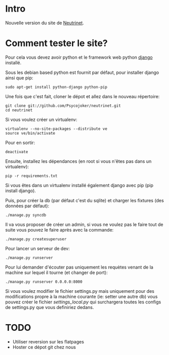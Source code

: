# Intro

Nouvelle version du site de [Neutrinet](http://neutrinet.be).

# Comment tester le site?

Pour cela vous devez avoir python et le framework web python [django](https://docs.djangoproject.com) installé.

Sous les debian based python est fournit par défaut, pour installer django ainsi que pip:

    sudo apt-get install python-django python-pip

Une fois que c'est fait, cloner le dépot et allez dans le nouveau répertoire:

    git clone git://github.com/Psycojoker/neutrinet.git
    cd neutrinet

Si vous voulez créer un virtualenv:

    virtualenv --no-site-packages --distribute ve
    source ve/bin/activate

Pour en sortir:

    deactivate

Ensuite, installez les dépendances (en root si vous n'êtes pas dans un virtualenv):

    pip -r requirements.txt

Si vous êtes dans un virtualenv installé également django avec pip (pip install django).

Puis, pour créer la db (par défaut c'est du sqlite) et charger les fixtures (des données par défaut):

    ./manage.py syncdb

Il va vous proposer de créer un admin, si vous ne voulez pas le faire tout de suite vous pouvez le faire après avec la commande:

    ./manage.py createsuperuser

Pour lancer un serveur de dev:

    ./manage.py runserver

Pour lui demander d'écouter pas uniquement les requètes venant de la machine sur lequel il tourne (et changer de port):

    ./manage.py runserver 0.0.0.0:8000

Si vous voulez modifier le fichier settings.py mais uniquement pour des modifications propre à la machine courante (ie: setter une autre db) vous pouvez créer le fichier *settings_local.py* qui surchargera toutes les configs de settings.py que vous definiriez dedans.

# TODO

* Utiliser reversion sur les flatpages
* Hoster ce dépot git chez nous
